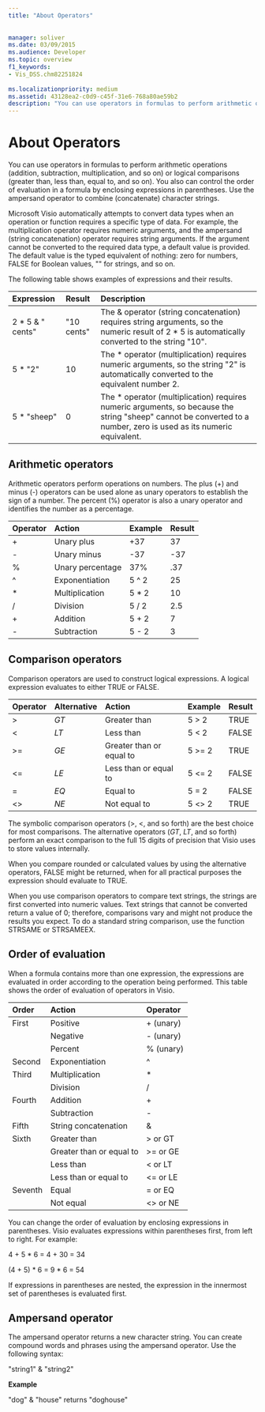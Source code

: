 ```yaml
---
title: "About Operators"
 
 
manager: soliver
ms.date: 03/09/2015
ms.audience: Developer
ms.topic: overview
f1_keywords:
- Vis_DSS.chm82251824
 
ms.localizationpriority: medium
ms.assetid: 43128ea2-c0d9-c45f-31e6-768a80ae59b2
description: "You can use operators in formulas to perform arithmetic operations (addition, subtraction, multiplication, and so on) or logical comparisons (greater than, less than, equal to, and so on). You also can control the order of evaluation in a formula by enclosing expressions in parentheses. Use the ampersand operator to combine (concatenate) character strings."
---
```


# About Operators

You can use operators in formulas to perform arithmetic operations (addition, subtraction, multiplication, and so on) or logical comparisons (greater than, less than, equal to, and so on). You also can control the order of evaluation in a formula by enclosing expressions in parentheses. Use the ampersand operator to combine (concatenate) character strings.
  
Microsoft Visio automatically attempts to convert data types when an operation or function requires a specific type of data. For example, the multiplication operator requires numeric arguments, and the ampersand (string concatenation) operator requires string arguments. If the argument cannot be converted to the required data type, a default value is provided. The default value is the typed equivalent of nothing: zero for numbers, FALSE for Boolean values, "" for strings, and so on.
  
The following table shows examples of expressions and their results.
  
|**Expression**|**Result**|**Description**|
|:-----|:-----|:-----|
| 2 \* 5 &amp; " cents"  <br/> | "10 cents"  <br/> | The &amp; operator (string concatenation) requires string arguments, so the numeric result of 2 \* 5 is automatically converted to the string "10".  <br/> |
| 5 \* "2"  <br/> | 10  <br/> | The \* operator (multiplication) requires numeric arguments, so the string "2" is automatically converted to the equivalent number 2.  <br/> |
| 5 \* "sheep"  <br/> | 0  <br/> | The \* operator (multiplication) requires numeric arguments, so because the string "sheep" cannot be converted to a number, zero is used as its numeric equivalent.  <br/> |
   
## Arithmetic operators

Arithmetic operators perform operations on numbers. The plus (+) and minus (-) operators can be used alone as unary operators to establish the sign of a number. The percent (%) operator is also a unary operator and identifies the number as a percentage.
  
|**Operator**|**Action**|**Example**|**Result**|
|:-----|:-----|:-----|:-----|
| +  <br/> | Unary plus  <br/> | +37  <br/> | 37  <br/> |
| -  <br/> | Unary minus  <br/> | -37  <br/> | -37  <br/> |
| %  <br/> | Unary percentage  <br/> | 37%  <br/> | .37  <br/> |
| ^  <br/> | Exponentiation  <br/> | 5 ^ 2  <br/> | 25  <br/> |
| \*  <br/> | Multiplication  <br/> | 5 \* 2  <br/> | 10  <br/> |
| /  <br/> | Division  <br/> | 5 / 2  <br/> | 2.5  <br/> |
| +  <br/> | Addition  <br/> | 5 + 2  <br/> | 7  <br/> |
| -  <br/> | Subtraction  <br/> | 5 - 2  <br/> | 3  <br/> |
   
## Comparison operators

Comparison operators are used to construct logical expressions. A logical expression evaluates to either TRUE or FALSE.
  
|**Operator**|**Alternative**|**Action**|**Example**|**Result**|
|:-----|:-----|:-----|:-----|:-----|
| \>  <br/> | _GT_  <br/> | Greater than  <br/> | 5 \> 2  <br/> | TRUE  <br/> |
| \<  <br/> | _LT_  <br/> | Less than  <br/> | 5 \< 2  <br/> | FALSE  <br/> |
| \>=  <br/> | _GE_  <br/> | Greater than or equal to  <br/> | 5 \>= 2  <br/> | TRUE  <br/> |
| \<=  <br/> | _LE_  <br/> | Less than or equal to  <br/> | 5 \<= 2  <br/> | FALSE  <br/> |
| =  <br/> | _EQ_  <br/> | Equal to  <br/> | 5 = 2  <br/> | FALSE  <br/> |
| \<\>  <br/> | _NE_  <br/> | Not equal to  <br/> | 5 \<\> 2  <br/> | TRUE  <br/> |
   
The symbolic comparison operators (\>, \<, and so forth) are the best choice for most comparisons. The alternative operators (_GT_, _LT_, and so forth) perform an exact comparison to the full 15 digits of precision that Visio uses to store values internally.
  
When you compare rounded or calculated values by using the alternative operators, FALSE might be returned, when for all practical purposes the expression should evaluate to TRUE.
  
When you use comparison operators to compare text strings, the strings are first converted into numeric values. Text strings that cannot be converted return a value of 0; therefore, comparisons vary and might not produce the results you expect. To do a standard string comparison, use the function STRSAME or STRSAMEEX.
  
## Order of evaluation

When a formula contains more than one expression, the expressions are evaluated in order according to the operation being performed. This table shows the order of evaluation of operators in Visio.
  
|**Order**|**Action**|**Operator**|
|:-----|:-----|:-----|
|First  <br/> |Positive  <br/> |+ (unary)  <br/> |
||Negative  <br/> |- (unary)  <br/> |
||Percent  <br/> |% (unary)  <br/> |
|Second  <br/> |Exponentiation  <br/> |^  <br/> |
|Third  <br/> |Multiplication  <br/> |\*  <br/> |
||Division  <br/> |/  <br/> |
|Fourth  <br/> |Addition  <br/> |+  <br/> |
||Subtraction  <br/> |-  <br/> |
|Fifth  <br/> |String concatenation  <br/> |&amp;  <br/> |
|Sixth  <br/> |Greater than  <br/> |\> or GT  <br/> |
||Greater than or equal to  <br/> |\>= or GE  <br/> |
||Less than  <br/> |\< or LT  <br/> |
||Less than or equal to  <br/> |\<= or LE  <br/> |
|Seventh  <br/> |Equal  <br/> |= or EQ  <br/> |
||Not equal  <br/> |\<\> or NE  <br/> |
   
You can change the order of evaluation by enclosing expressions in parentheses. Visio evaluates expressions within parentheses first, from left to right. For example:
  
4 + 5 \* 6 = 4 + 30 = 34
  
(4 + 5) \* 6 = 9 \* 6 = 54
  
If expressions in parentheses are nested, the expression in the innermost set of parentheses is evaluated first.
  
## Ampersand operator

The ampersand operator returns a new character string. You can create compound words and phrases using the ampersand operator. Use the following syntax:
  
"string1" &amp; "string2"
  
 **Example**
  
"dog" &amp; "house" returns "doghouse"
  

